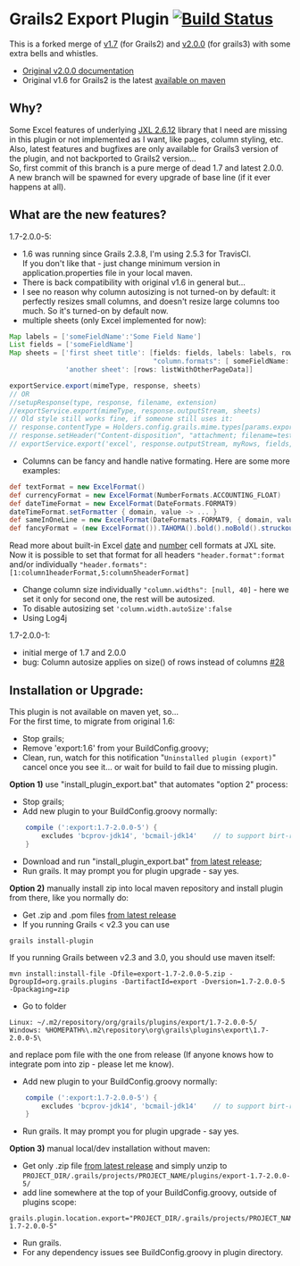 Grails2 Export Plugin [![Build Status](https://travis-ci.com/SquareGearsLogic/export.svg?branch=grails2-1.7-2.0.0)](https://travis-ci.com/SquareGearsLogic/export)
====================

This is a forked merge of 
[v1.7](https://github.com/gpc/export/tree/grails2) (for Grails2)
and 
[v2.0.0](https://github.com/gpc/export) (for grails3) with some extra bells and whistles.  
- [Original v2.0.0 documentation](http://gpc.github.io/export/)  
- Original v1.6 for Grails2 is the latest [available on maven](https://mvnrepository.com/artifact/org.grails.plugins/export/1.6)

Why?
-----------
Some Excel features of underlying [JXL 2.6.12](http://jexcelapi.sourceforge.net/) library that I need are missing in this plugin or not implemented as I want, 
like pages, column styling, etc.  
Also, latest features and bugfixes are only available for Grails3 version of the plugin, and not backported to Grails2 version...  
So, first commit of this branch is a pure merge of dead 1.7 and latest 2.0.0.
A new branch will be spawned for every upgrade of base line (if it ever happens at all).

What are the new features?
-----------
1.7-2.0.0-5:
- 1.6 was running since Grails 2.3.8, I'm using 2.5.3 for TravisCI.  
If you don't like that - just change minimum version in application.properties file in your local maven.
- There is back compatibility with original v1.6 in general but...
- I see no reason why column autosizing is not turned-on by default: it perfectly resizes small columns, and doesn't resize large columns too much. So it's turned-on by default now. 
- multiple sheets (only Excel implemented for now):
```groovy
Map labels = ['someFieldName':'Some Field Name']
List fields = ['someFieldName']
Map sheets = ['first sheet title': [fields: fields, labels: labels, rows: listWithYourData,
                                    "column.formats": [ someFieldName: (new ExcelFormat()).TIMES() ]],
              'another sheet': [rows: listWithOtherPageData]]

exportService.export(mimeType, response, sheets)
// OR
//setupResponse(type, response, filename, extension)
//exportService.export(mimeType, response.outputStream, sheets)
// Old style still works fine, if someone still uses it:
// response.contentType = Holders.config.grails.mime.types[params.exportFormat]
// response.setHeader("Content-disposition", "attachment; filename=test.xls")
// exportService.export('excel', response.outputStream, myRows, fields, labels, formatters, parameters)
```

- Columns can be fancy and handle native formating. Here are some more examples:
```groovy
def textFormat = new ExcelFormat()
def currencyFormat = new ExcelFormat(NumberFormats.ACCOUNTING_FLOAT)
def dateTimeFormat = new ExcelFormat(DateFormats.FORMAT9)
dateTimeFormat.setFormatter { domain, value -> ... }
def sameInOneLine = new ExcelFormat(DateFormats.FORMAT9, { domain, value -> ... })
def fancyFormat = (new ExcelFormat()).TAHOMA().bold().noBold().struckout().VIOLET().italic().pointSize(10).wrapText().CENTRE().TOP().MINUS_45().backColor(Colour.AQUA).MIDDLE()
```
Read more about built-in Excel [date](http://jexcelapi.sourceforge.net/resources/javadocs/current/docs/jxl/write/DateFormats.html) and [number](http://jexcelapi.sourceforge.net/resources/javadocs/current/docs/jxl/write/NumberFormats.html) cell formats at JXL site.  
Now it is possible to set that format for all headers ``"header.format":format`` and/or individually ``"header.formats": [1:column1headerFormat,5:column5headerFormat]``  
- Change column size individually ``"column.widths": [null, 40]`` - here we set it only for second one, the rest will be autosized.
- To disable autosizing set ``'column.width.autoSize':false`` 
- Using Log4j

1.7-2.0.0-1: 
- initial merge of 1.7 and 2.0.0
- bug: Column autosize applies on size() of rows instead of columns [#28](https://github.com/gpc/export/pull/28)

Installation or Upgrade:
-----------
This plugin is not available on maven yet, so...  
For the first time, to migrate from original 1.6:  
- Stop grails;
- Remove 'export:1.6' from your BuildConfig.groovy;
- Clean, run, watch for this notification "``Uninstalled plugin (export)``"
cancel once you see it... or wait for build to fail due to missing plugin.

**Option 1)** use "install_plugin_export.bat" that automates "option 2" process:  

- Stop grails;
- Add new plugin to your BuildConfig.groovy normally:
```groovy
    compile (':export:1.7-2.0.0-5') {
		excludes 'bcprov-jdk14', 'bcmail-jdk14'    // to support birt-report:4.3 dependency hell
    }
```
- Download and run "install_plugin_export.bat" [from latest release](https://github.com/SquareGearsLogic/export/releases/tag/1.7-2.0.0-5);
- Run grails. It may prompt you for plugin upgrade - say yes.

**Option 2)** manually install zip into local maven repository and install plugin from there, like you normally do:  

- Get .zip and .pom files [from latest release](https://github.com/SquareGearsLogic/export/releases/tag/1.7-2.0.0-5)
- If you running Grails < v2.3 you can use 
```
grails install-plugin
```

If you running Grails between v2.3 and 3.0, you should use maven itself:
```
mvn install:install-file -Dfile=export-1.7-2.0.0-5.zip -DgroupId=org.grails.plugins -DartifactId=export -Dversion=1.7-2.0.0-5 -Dpackaging=zip
```
- Go to folder
```
Linux: ~/.m2/repository/org/grails/plugins/export/1.7-2.0.0-5/
Windows: %HOMEPATH%\.m2\repository\org\grails\plugins\export\1.7-2.0.0-5\
```
and replace pom file with the one from release (If anyone knows how to integrate pom into zip - please let me know).

- Add new plugin to your BuildConfig.groovy normally:
```groovy
    compile (':export:1.7-2.0.0-5') {
		excludes 'bcprov-jdk14', 'bcmail-jdk14'    // to support birt-report:4.3 dependency hell
    }
```
- Run grails. It may prompt you for plugin upgrade - say yes.

**Option 3)** manual local/dev installation without maven:  

- Get only .zip file [from latest release](https://github.com/SquareGearsLogic/export/releases/tag/1.7-2.0.0-5)
and simply unzip to ```PROJECT_DIR/.grails/projects/PROJECT_NAME/plugins/export-1.7-2.0.0-5/```
- add line somewhere at the top of your BuildConfig.groovy, outside of plugins scope:
```
grails.plugin.location.export="PROJECT_DIR/.grails/projects/PROJECT_NAME/plugins/export-1.7-2.0.0-5"
```
- Run grails.
- For any dependency issues see BuildConfig.groovy in plugin directory.
